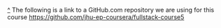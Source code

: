

[^](https://www.coursera.org/learn/single-page-web-apps-with-angularjs/supplement/3mDi8/all-of-the-example-code-for-this-course)
The following is a link to a GitHub.com repository we are using for this course
https://github.com/jhu-ep-coursera/fullstack-course5
